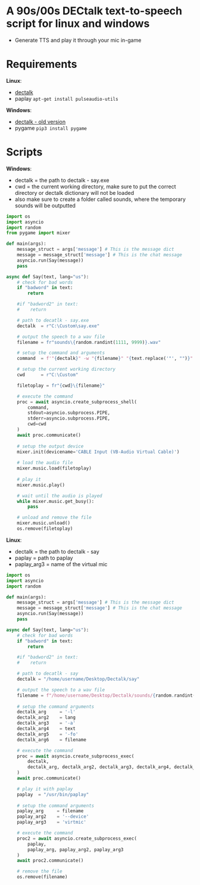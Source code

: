 # A 90s/00s DECtalk text-to-speech script for linux and windows

- Generate TTS and play it through your mic in-game

# Requirements
**Linux**: 
* [dectalk](https://github.com/dectalk/dectalk)
* paplay `apt-get install pulseaudio-utils`

**Windows**: 
* [dectalk - old version](https://git.botox.bz/CSSZombieEscape/Torchlight3/src/branch/master/dectalk)
* pygame `pip3 install pygame`

# Scripts
**Windows**:
- dectalk = the path to dectalk - say.exe
- cwd     = the current working directory, make sure to put the correct directory or dectalk dictionary will not be loaded
- also make sure to create a folder called sounds, where the temporary sounds will be outputted

```python
import os
import asyncio
import random
from pygame import mixer

def main(args):
    message_struct = args['message'] # This is the message dict
    message = message_struct['message'] # This is the chat message
    asyncio.run(Say(message))
    pass

async def Say(text, lang="us"):
    # check for bad words
    if "badword" in text:
        return

    #if "badword2" in text:
    #    return

    # path to decatlk - say.exe
    dectalk  = r"C:\Custom\say.exe"

    # output the speech to a wav file
    filename = fr"sounds\{random.randint(1111, 9999)}.wav"

    # setup the command and arguments
    command  = f'"{dectalk}" -w "{filename}" "{text.replace('"', "")}"'

    # setup the current working directory
    cwd      = r"C:\Custom"

    filetoplay = fr"{cwd}\{filename}"

    # execute the command
    proc = await asyncio.create_subprocess_shell(
        command,
        stdout=asyncio.subprocess.PIPE,
        stderr=asyncio.subprocess.PIPE,
        cwd=cwd
    )
    await proc.communicate()
    
    # setup the output device
    mixer.init(devicename='CABLE Input (VB-Audio Virtual Cable)')
    
    # load the audio file
    mixer.music.load(filetoplay)
    
    # play it
    mixer.music.play()

    # wait until the audio is played
    while mixer.music.get_busy():
        pass

    # unload and remove the file
    mixer.music.unload()
    os.remove(filetoplay)
```

**Linux**:
- dectalk = the path to dectalk - say
- paplay  = path to paplay
- paplay_arg3 = name of the virtual mic

```python
import os
import asyncio
import random

def main(args):
    message_struct = args['message'] # This is the message dict
    message = message_struct['message'] # This is the chat message
    asyncio.run(Say(message))
    pass

async def Say(text, lang="us"):
    # check for bad words
    if "badword" in text:
        return

    #if "badword2" in text:
    #    return

    # path to decatlk - say
    dectalk = "/home/username/Desktop/Dectalk/say"

    # output the speech to a wav file
    filename = f"/home/username/Desktop/Dectalk/sounds/{random.randint(1111, 9999)}.wav"
    
    # setup the command arguments
    dectalk_arg     = '-l'
    dectalk_arg2    = lang
    dectalk_arg3    = '-a'
    dectalk_arg4    = text
    dectalk_arg5    = '-fo'
    dectalk_arg6    = filename

    # execute the command
    proc = await asyncio.create_subprocess_exec(
        dectalk,
        dectalk_arg, dectalk_arg2, dectalk_arg3, dectalk_arg4, dectalk_arg5, dectalk_arg6
    )
    await proc.communicate()

    # play it with paplay
    paplay  = "/usr/bin/paplay"
    
    # setup the command arguments
    paplay_arg     = filename
    paplay_arg2    = '--device'
    paplay_arg3    = 'virtmic'

    # execute the command
    proc2 = await asyncio.create_subprocess_exec(
        paplay,
        paplay_arg, paplay_arg2, paplay_arg3
    )
    await proc2.communicate()

    # remove the file
    os.remove(filename)
```